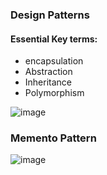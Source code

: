 ### Design Patterns

#### Essential Key terms:
- encapsulation
- Abstraction
- Inheritance
- Polymorphism

![image](https://user-images.githubusercontent.com/27693622/229380954-9c451226-e1d2-4dcf-9c10-615bac7507cc.png)

### Memento Pattern
![image](https://user-images.githubusercontent.com/27693622/229381000-122b5a8a-2ee4-4587-841f-546ed70c78c8.png)




